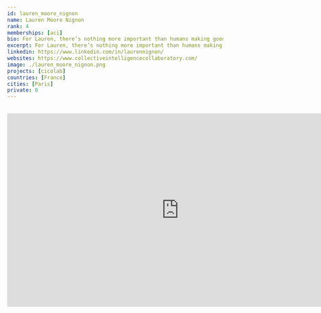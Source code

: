```yaml
---
id: lauren_moore_nignon
name: Lauren Moore Nignon
rank: 4
memberships: [aci]
bio: For Lauren, there’s nothing more important than humans making good decisions together, in other words “collective intelligence”. It terrifies her that we’re not even close to figuring this out – anywhere. Throughout history, salons have played a major role in bringing key people together to ignite social movements. In many cases, it’s been women doing the organizing behind the scenes. At a conference in San Francisco, Lauren met Betsey Burrows, whose monthly gatherings were the hidden force that produced collective intelligence giants like Vint Cerf and Doug Engelbart. Like Betsey, Lauren has a long history of bringing together random, brilliant people. Now, she does this virtually, with CICOLAB. All around her, Lauren sees her male colleagues developing top-down, tech-heavy solutions. She thinks collective intelligence is strongest when it springs up from the grass roots. So she focuses on developing simple, human ways for people and groups to express themselves and find each other, creating the conditions for deep innovation to emerge.
excerpt: For Lauren, there’s nothing more important than humans making good decisions together.
linkedin: https://www.linkedin.com/in/laurennignon/
websites: https://www.collectiveintelligencecollaboratory.com/
image: ./lauren_moore_nignon.png
projects: [cicolab]
countries: [France]
cities: [Paris]
private: 0
---
```


<BR>

<iframe src="https://player.vimeo.com/video/436772232" width="800" height="450" frameborder="0" allow="autoplay; fullscreen" allowfullscreen></iframe>

<BR>
